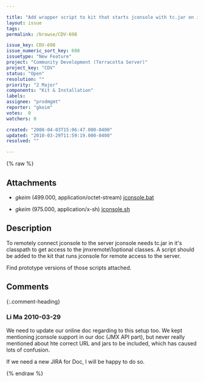 ```yaml
---

title: "Add wrapper script to kit that starts jconsole with tc.jar on its classpath for remote access to server"
layout: issue
tags: 
permalink: /browse/CDV-698

issue_key: CDV-698
issue_numeric_sort_key: 698
issuetype: "New Feature"
project: "Community Development (Terracotta Server)"
project_key: "CDV"
status: "Open"
resolution: ""
priority: "2 Major"
components: "Kit & Installation"
labels: 
assignee: "prodmgmt"
reporter: "gkeim"
votes:  0
watchers: 0

created: "2008-04-03T15:06:47.000-0400"
updated: "2010-03-29T11:59:19.000-0400"
resolved: ""

---
```




{% raw %}


## Attachments
  
* <em>gkeim</em> (499.000, application/octet-stream) [jconsole.bat](/attachments/CDV/CDV-698/jconsole.bat)
  
* <em>gkeim</em> (975.000, application/x-sh) [jconsole.sh](/attachments/CDV/CDV-698/jconsole.sh)
  



## Description

<div markdown="1" class="description">

To remotely connect jconsole to the server jconsole needs tc.jar in it's classpath to get access to the jmxremote\1optional classes.  A script should be added to the kit that runs jconsole for remote access to the server.

Find prototype versions of those scripts attached.


</div>

## Comments


{:.comment-heading}
### **Li  Ma** <span class="date">2010-03-29</span>

<div markdown="1" class="comment">

We need to update our online doc regarding to this setup too. We kept mentioning jconsole support in our doc (JMX API part), but never really mentioned about hte correct URL and jars to be included, which has caused lots of confusion.

If we need a new JIRA for Doc, I will be happy to do so.

</div>



{% endraw %}
